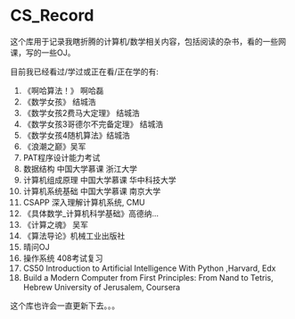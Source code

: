 # CS_Record

这个库用于记录我瞎折腾的计算机/数学相关内容，包括阅读的杂书，看的一些网课，写的一些OJ。

目前我已经看过/学过或正在看/正在学的有:

1. 《啊哈算法！》 啊哈磊
2. 《数学女孩》 结城浩
3. 《数学女孩2费马大定理》 结城浩
4. 《数学女孩3哥德尔不完备定理》 结城浩
5. 《数学女孩4随机算法》结城浩
6. 《浪潮之巅》吴军
7. PAT程序设计能力考试
8. 数据结构 中国大学慕课 浙江大学
9. 计算机组成原理 中国大学慕课 华中科技大学
10. 计算机系统基础 中国大学慕课 南京大学
11. CSAPP 深入理解计算机系统, CMU
12. 《具体数学_计算机科学基础》高德纳...
13. 《计算之魂》 吴军
14. 《算法导论》机械工业出版社
15. 晴问OJ
16. 操作系统 408考试复习
17. CS50 Introduction to Artificial Intelligence With Python ,Harvard, Edx
18. Build a Modern Computer from First Principles: From Nand to Tetris, Hebrew University of Jerusalem, Coursera

这个库也许会一直更新下去。。。
